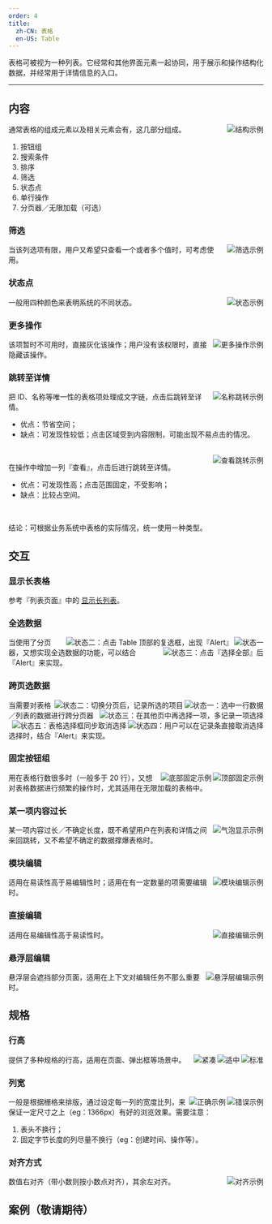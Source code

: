 ```yaml
---
order: 4
title:
  zh-CN: 表格
  en-US: Table
---
```


表格可被视为一种列表。它经常和其他界面元素一起协同，用于展示和操作结构化数据，并经常用于详情信息的入口。

---

## 内容

<img class="preview-img" align="right" alt="结构示例" src="https://os.alipayobjects.com/rmsportal/zFqqEqKKAylKkxv.png">

通常表格的组成元素以及相关元素会有，这几部分组成。

1. 按钮组
2. 搜索条件
3. 排序
4. 筛选
5. 状态点
6. 单行操作
7. 分页器／无限加载（可选）

### 筛选

<img class="preview-img" align="right" alt="筛选示例" src="https://os.alipayobjects.com/rmsportal/YRcnmAFUvcfMlpN.png">

当该列选项有限，用户又希望只查看一个或者多个值时，可考虑使用。

### 状态点

<img class="preview-img" align="right" alt="状态示例" src="https://os.alipayobjects.com/rmsportal/EYmtSshUxKydwns.png">

一般用四种颜色来表明系统的不同状态。

### 更多操作

<img class="preview-img" align="right" alt="更多操作示例" description="依次分别为：完整内容、暂时不可用、没有该权限。" src="https://os.alipayobjects.com/rmsportal/ZlcZDOZNZpYQcMM.png">

该项暂时不可用时，直接灰化该操作；用户没有该权限时，直接隐藏该操作。

### 跳转至详情

<img class="preview-img" align="right" alt="名称跳转示例" src="https://os.alipayobjects.com/rmsportal/tfJiUmrUJRzBlzt.png">

把 ID、名称等唯一性的表格项处理成文字链，点击后跳转至详情。

- 优点：节省空间；
- 缺点：可发现性较低；点击区域受到内容限制，可能出现不易点击的情况。

<br>

<img class="preview-img" align="right" alt="查看跳转示例" src="https://os.alipayobjects.com/rmsportal/zjDqNVTzSrzXaWg.png">

在操作中增加一列『查看』，点击后进行跳转至详情。

- 优点：可发现性高；点击范围固定，不受影响；
- 缺点：比较占空间。

<br>

结论：可根据业务系统中表格的实际情况，统一使用一种类型。

## 交互

### 显示长表格

参考『列表页面』中的 [显示长列表](/docs/pattern/list#%E6%98%BE%E7%A4%BA%E9%95%BF%E5%88%97%E8%A1%A8)。

### 全选数据

<img class="preview-img" align="right" alt="状态一" src="https://os.alipayobjects.com/rmsportal/QqafGErOPnuDKyy.png">

<img class="preview-img" align="right" alt="状态二：点击 Table 顶部的复选框，出现『Alert』" src="https://os.alipayobjects.com/rmsportal/qwRSMFNilVCNoym.png">

<img class="preview-img" align="right" alt="状态三：点击『选择全部』后" src="https://os.alipayobjects.com/rmsportal/POvEJGjMYAexGut.png">

当使用了分页器，又想实现全选数据的功能，可以结合『Alert』来实现。

### 跨页选数据

<img class="preview-img" align="right" alt="状态一：选中一行数据" src="https://os.alipayobjects.com/rmsportal/OcIWSystreURrPV.png">

<img class="preview-img" align="right" alt="状态二：切换分页后，记录所选的项目" src="https://os.alipayobjects.com/rmsportal/HuzwUWDzXszOkEI.png">

<img class="preview-img" align="right" alt="状态三：在其他页中再选择一项，多记录一项选择" src="https://os.alipayobjects.com/rmsportal/yCjrxTSElzNUsFn.png">

<img class="preview-img" align="right" alt="状态四：用户可以在记录条直接取消选择" src="https://os.alipayobjects.com/rmsportal/jtepHsDPApPnQlD.png">

<img class="preview-img" align="right" alt="状态五：表格选择框同步取消选择" src="https://os.alipayobjects.com/rmsportal/OAVQZqxPyuAWvTh.png">

当需要对表格／列表的数据进行跨分页器选择时，结合『Alert』来实现。

### 固定按钮组

<img class="preview-img" align="right" alt="顶部固定示例" src="https://os.alipayobjects.com/rmsportal/AhgnVIhTIvtHpok.png">

<img class="preview-img" align="right" alt="底部固定示例" src="https://os.alipayobjects.com/rmsportal/hUHidNAJczLRVCg.png">

用在表格行数很多时（一般多于 20 行），又想对表格数据进行频繁的操作时，尤其适用在无限加载的表格中。

### 某一项内容过长

<img class="preview-img" align="right" alt="气泡显示示例" description="当过长信息可以被隐藏时，用户悬浮／点击该项时，用『Tooltip／Popover』来显示完整内容。" src="https://os.alipayobjects.com/rmsportal/vgNHOYAiuQbXCOi.png">

某一项内容过长／不确定长度，既不希望用户在列表和详情之间来回跳转，又不希望不确定的数据撑爆表格时。

### 模块编辑

<img class="preview-img" align="right" alt="模块编辑示例" description="启动和禁用要尽可能相似（对称性交互）；保证启用和禁用切换时，页面不在水平方向不错位。" src="https://os.alipayobjects.com/rmsportal/mUhSLOTjzGYTQaE.png">

适用在易读性高于易编辑性时；适用在有一定数量的项需要编辑时。

### 直接编辑

<img class="preview-img" align="right" alt="直接编辑示例" description="用户输入后，系统需要及时保存数据。" src="https://os.alipayobjects.com/rmsportal/VgvZjqTZBuAfGuO.png">

适用在易编辑性高于易读性时。

### 悬浮层编辑

<img class="preview-img" align="right" alt="悬浮层编辑示例" src="https://os.alipayobjects.com/rmsportal/QhIyXeNxAZEaLjT.png">

悬浮层会遮挡部分页面，适用在上下文对编辑任务不那么重要时。


## 规格

### 行高

<img class="preview-img" align="right" alt="标准" src="https://os.alipayobjects.com/rmsportal/OXTCkOkAtaWtzNA.png">

<img class="preview-img" align="right" alt="适中" src="https://os.alipayobjects.com/rmsportal/irjamuwZFdQLYWJ.png">

<img class="preview-img" align="right" alt="紧凑" src="https://os.alipayobjects.com/rmsportal/SdlTVIAoxickNMM.png">

提供了多种规格的行高，适用在页面、弹出框等场景中。

### 列宽

<img class="preview-img bad" align="right" alt="错误示例" src="https://os.alipayobjects.com/rmsportal/TbuuZNfOTrSflVg.png" >

<img class="preview-img good" align="right" alt="正确示例" src="https://os.alipayobjects.com/rmsportal/cSSSfNrFMioHDBJ.png">

一般是根据栅格来排版，通过设定每一列的宽度比列，来保证一定尺寸之上（eg：1366px）有好的浏览效果。需要注意：

1. 表头不换行；
2. 固定字节长度的列尽量不换行（eg：创建时间、操作等）。

### 对齐方式

<img class="preview-img" align="right" alt="对齐示例" src="https://os.alipayobjects.com/rmsportal/RWCMGdnGSZXYULc.png">

数值右对齐（带小数则按小数点对齐），其余左对齐。


<h2><span class="waiting">案例（敬请期待）</span></h2>
